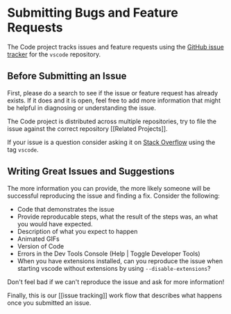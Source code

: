 # Submitting Bugs and Feature Requests

The Code project tracks issues and feature requests using the [GitHub issue tracker](https://github.com/microsoft/vscode/issues) for the `vscode` repository. 

## Before Submitting an Issue
First, please do a search to see if the issue or feature request has already exists. If it does and it is open, feel free to add more information that might be helpful in diagnosing or understanding the issue.

The Code project is distributed across multiple repositories, try to file the issue against the correct repository [[Related Projects]].

If your issue is a question consider asking it on [Stack Overflow](https://stackoverflow.com/questions/tagged/vscode) using the tag `vscode`.

## Writing Great Issues and Suggestions
The more information you can provide, the more likely someone will be successful reproducing the issue and finding a fix.  Consider the following:

* Code that demonstrates the issue
* Provide reproducable steps, what the result of the steps was, an what you would have expected.
* Description of what you expect to happen
* Animated GIFs
* Version of Code
* Errors in the Dev Tools Console (Help | Toggle Developer Tools)
* When you have extensions installed, can you reproduce the issue when starting vscode without extensions by using `--disable-extensions`? 

Don't feel bad if we can't reproduce the issue and ask for more information!

Finally, this is our [[issue tracking]] work flow that describes what happens once you submitted an issue.
